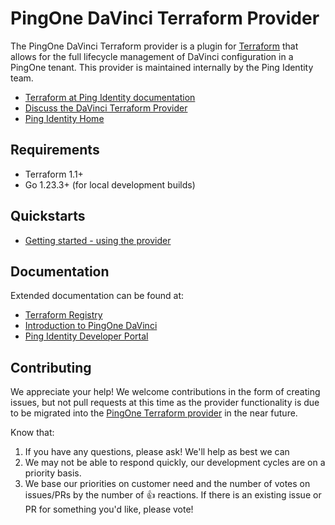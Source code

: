 # PingOne DaVinci Terraform Provider

The PingOne DaVinci Terraform provider is a plugin for [Terraform](https://www.terraform.io/) that allows for the full lifecycle management of DaVinci configuration in a PingOne tenant. This provider is maintained internally by the Ping Identity team.

* [Terraform at Ping Identity documentation](https://terraform.pingidentity.com)
* [Discuss the DaVinci Terraform Provider](https://support.pingidentity.com/s/topic/0TO1W000000IF30WAG/pingdevops)
* [Ping Identity Home](https://www.pingidentity.com/en.html)

## Requirements
* Terraform 1.1+
* Go 1.23.3+ (for local development builds)

## Quickstarts

* [Getting started - using the provider](https://registry.terraform.io/providers/pingidentity/davinci/latest/docs)

## Documentation

Extended documentation can be found at:
* [Terraform Registry](https://registry.terraform.io/providers/pingidentity/davinci/latest/docs)
* [Introduction to PingOne DaVinci](https://docs.pingidentity.com/r/en-us/davinci/davinci_introduction)
* [Ping Identity Developer Portal](https://developer.pingidentity.com/en.html)

## Contributing

We appreciate your help!  We welcome contributions in the form of creating issues, but not pull requests at this time as the provider functionality is due to be migrated into the [PingOne Terraform provider](https://github.com/pingidentity/terraform-provider-pingone) in the near future.

Know that:
1. If you have any questions, please ask!  We'll help as best we can
2. We may not be able to respond quickly, our development cycles are on a priority basis.
3. We base our priorities on customer need and the number of votes on issues/PRs by the number of 👍 reactions.  If there is an existing issue or PR for something you'd like, please vote!
